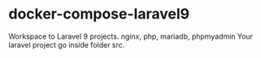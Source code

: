 # docker-compose-laravel9
Workspace to Laravel 9 projects. nginx, php, mariadb, phpmyadmin
Your laravel project go inside folder src.
